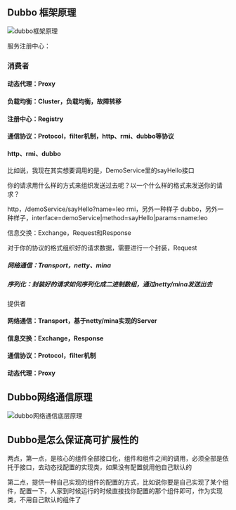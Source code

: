 ## Dubbo 框架原理
![dubbo框架原理](https://gitee.com/forge-logic/images-lib/raw/master/img/dubbo%E6%A1%86%E6%9E%B6%E5%8E%9F%E7%90%86.png)

服务注册中心：

### 消费者

#### 动态代理：Proxy

#### 负载均衡：Cluster，负载均衡，故障转移

#### 注册中心：Registry

#### 通信协议：Protocol，filter机制，http、rmi、dubbo等协议

#### http、rmi、dubbo

比如说，我现在其实想要调用的是，DemoService里的sayHello接口

你的请求用什么样的方式来组织发送过去呢？以一个什么样的格式来发送你的请求？

http，/demoService/sayHello?name=leo rmi，另外一种样子 dubbo，另外一种样子，interface=demoService|method=sayHello|params=name:leo

信息交换：Exchange，Request和Response

对于你的协议的格式组织好的请求数据，需要进行一个封装，Request

##### 网络通信：Transport，netty、mina

##### 序列化：封装好的请求如何序列化成二进制数组，通过netty/mina发送出去

提供者

#### 网络通信：Transport，基于netty/mina实现的Server

#### 信息交换：Exchange，Response

#### 通信协议：Protocol，filter机制

#### 动态代理：Proxy

## Dubbo网络通信原理

![dubbo网络通信底层原理](https://gitee.com/forge-logic/images-lib/raw/master/img/dubbo%E7%BD%91%E7%BB%9C%E9%80%9A%E4%BF%A1%E5%BA%95%E5%B1%82%E5%8E%9F%E7%90%86.png)

## Dubbo是怎么保证高可扩展性的

两点，第一点，是核心的组件全部接口化，组件和组件之间的调用，必须全部是依托于接口，去动态找配置的实现类，如果没有配置就用他自己默认的

第二点，提供一种自己实现的组件的配置的方式，比如说你要是自己实现了某个组件，配置一下，人家到时候运行的时候直接找你配置的那个组件即可，作为实现类，不用自己默认的组件了